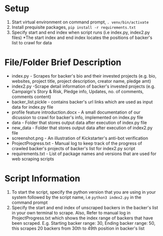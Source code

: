 # Setup
1. Start virtual environment on command prompt, `. venv/bin/activate`
2. Install prequisite packages, `pip install -r requirements.txt`
3. Specify start and end index when script runs (i.e index.py, index2.py files)
*The start index and end index locates the positions of backer's list to crawl for data

# File/Folder Brief Description
* index.py - Scrapes for backer's bio and their invested projects (e.g. bio, websites, project title, project description, creator name, pledge amt)
* index2.py -Scrape detail information of backer's invested projects (e.g. Campaign's Story & Risk, Pledge info, Updates, no. of comments, comments content)
* backer_list.pickle - contains backer's url links which are used as input data for index.py file
* profile feature introduction.docx - A small documentation of our dicussion to crawl for backer's info, implemented on index.py file
* data - Folder that stores output data after execution of index.py file
* new_data - Folder that stores output data after execution of index2.py file
* screenshot.png - An illustration of Kickstarter's anti-bot verification
* ProjectProgress.txt - Manual log to keep track of the progress of crawled backer's projects of backer's list for index2.py script
* requirements.txt - List of package names and versions that are used for web scraping scripts 

# Script Information
1. To start the script, specify the python version that you are using in your system followed by the script name, i.e `python3 index2.py` in the command prompt
2. Specify the start and end index of unscraped backers in the backer's list in your own terminal to scrape. Also, Refer to manual log in ProjectProgress.txt which shows the index range of backers that have been scraped. E.g. Starting backer range: 30, Ending backer range: 50, this scrapes 20 backers from 30th to 49th position in backer's list    
